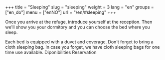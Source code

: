 +++
title = "Sleeping"
slug = "sleeping"
weight = 3
lang = "en"
groups = ["en_do"]
menu = ["enNO"]
url = "/en/#sleeping"
+++

Once you arrive at the refuge, introduce yourself at the reception. Then we'll show you your dormitory and you can choose the bed where you sleep.

Each bed is equipped with a duvet and coverage. Don't forget to bring a cloth sleeping bag. In case you forget, we have cloth sleeping bags for one time use available.
 Diponibilities  Reservation